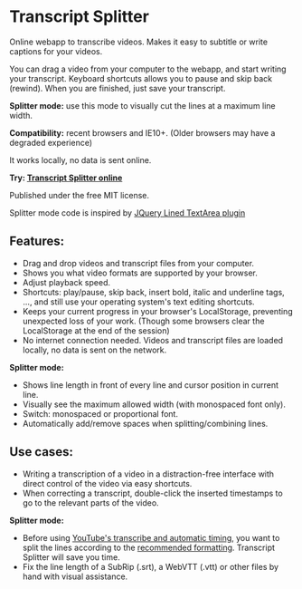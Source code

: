 Transcript Splitter
===================

Online webapp to transcribe videos. Makes it easy to subtitle or write captions for your videos.

You can drag a video from your computer to the webapp, and start writing your transcript. Keyboard shortcuts allows you to pause and skip back (rewind). When you are finished, just save your transcript.

**Splitter mode:** use this mode to visually cut the lines at a maximum line width.

**Compatibility:** recent browsers and IE10+. (Older browsers may have a degraded experience)

It works locally, no data is sent online.

**Try: [Transcript Splitter online](http://jlgrall.github.io/TranscriptSplitter/transcriptsplitter.html)**

Published under the free MIT license.

Splitter mode code is inspired by [JQuery Lined TextArea plugin](http://alan.blog-city.com/jquerylinedtextarea.htm)


## Features:

- Drag and drop videos and transcript files from your computer.
- Shows you what video formats are supported by your browser.
- Adjust playback speed.
- Shortcuts: play/pause, skip back, insert bold, italic and underline tags, ..., and still use your operating system's text editing shortcuts.
- Keeps your current progress in your browser's LocalStorage, preventing unexpected loss of your work. (Though some browsers clear the LocalStorage at the end of the session)
- No internet connection needed. Videos and transcript files are loaded locally, no data is sent on the network.

**Splitter mode:**

- Shows line length in front of every line and cursor position in current line.
- Visually see the maximum allowed width (with monospaced font only).
- Switch: monospaced or proportional font.
- Automatically add/remove spaces when splitting/combining lines.


## Use cases:

- Writing a transcription of a video in a distraction-free interface with direct control of the video via easy shortcuts.
- When correcting a transcript, double-click the inserted timestamps to go to the relevant parts of the video.

**Splitter mode:**

- Before using [YouTube's transcribe and automatic timing](https://support.google.com/youtube/answer/2734796#transcribe), you want to split the lines according to the [recommended formatting](https://support.google.com/youtube/answer/2734799). Transcript Splitter will save you time.
- Fix the line length of a SubRip (.srt), a WebVTT (.vtt) or other files by hand with visual assistance.